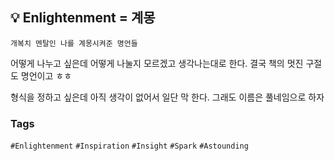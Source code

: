 ## 💡 Enlightenment = 계몽
```
개복치 멘탈인 나를 계몽시켜준 명언들
```
어떻게 나누고 싶은데 어떻게 나눌지 모르겠고 생각나는대로 한다. 
결국 책의 멋진 구절도 명언이고 ㅎㅎ
 
형식을 정하고 싶은데 아직 생각이 없어서 일단 막 한다. 
그래도 이름은 풀네임으로 하자

### Tags
`#Enlightenment` `#Inspiration` `#Insight` `#Spark` `#Astounding`

